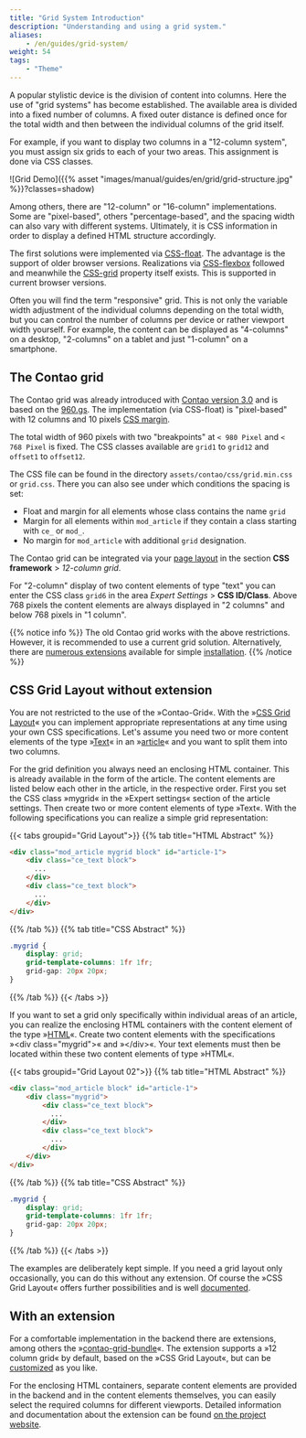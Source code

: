 ```yaml
---
title: "Grid System Introduction"
description: "Understanding and using a grid system."
aliases:
    - /en/guides/grid-system/
weight: 54
tags:
    - "Theme"
---
```


A popular stylistic device is the division of content into columns. Here the use of "grid systems" has become established. 
The available area is divided into a fixed number of columns. A fixed outer distance is defined once for the total width 
and then between the individual columns of the grid itself.

For example, if you want to display two columns in a "12-column system", you must assign six grids to each of 
your two areas. This assignment is done via CSS classes.

![Grid Demo]({{% asset "images/manual/guides/en/grid/grid-structure.jpg" %}}?classes=shadow)

Among others, there are "12-column" or "16-column" implementations. Some are "pixel-based", others "percentage-based", 
and the spacing width can also vary with different systems. Ultimately, it is CSS information in order to display a 
defined HTML structure accordingly.

The first solutions were implemented via [CSS-float](https://developer.mozilla.org/en/docs/Web/CSS/float). 
The advantage is the support of older browser versions. Realizations via 
[CSS-flexbox](https://developer.mozilla.org/en-US/docs/Web/CSS/flex) followed and meanwhile the 
[CSS-grid](https://developer.mozilla.org/en/docs/Web/CSS/grid) property itself exists. This is supported in current 
browser versions.

Often you will find the term "responsive" grid. This is not only the variable width adjustment of the individual 
columns depending on the total width, but you can control the number of columns per device or rather viewport width
yourself. For example, the content can be displayed as "4-columns" on a desktop, "2-columns" on a tablet and just 
"1-column" on a smartphone.


## The Contao grid

The Contao grid was already introduced with [Contao version 3.0](https://contao.org/de/news/contao_3-0-RC1.html) and 
is based on the [960.gs](https://github.com/nathansmith/960-grid-system/). The implementation (via CSS-float) 
is "pixel-based" with 12 columns and 10 pixels [CSS margin](https://developer.mozilla.org/en/docs/Web/CSS/margin).

The total width of 960 pixels with two "breakpoints" at `< 980 Pixel` and `< 768 Pixel` is fixed. 
The CSS classes available are `grid1` to `grid12` and `offset1` to `offset12`.

The CSS file can be found in the directory `assets/contao/css/grid.min.css` or `grid.css`. 
There you can also see under which conditions the spacing is set:

- Float and margin for all elements whose class contains the name `grid`
- Margin for all elements within `mod_article` if they contain a class starting with `ce_` or `mod_`.
- No margin for `mod_article` with additional `grid` designation.

The Contao grid can be integrated via your [page layout](/en/layout/theme-manager/manage-page-layouts/) in 
the section **CSS framework** &gt; *12-column grid*.

For "2-column" display of two content elements of type "text" you can enter the CSS class `grid6` in the 
area *Expert Settings* &gt; **CSS ID/Class**. Above 768 pixels the content elements are always displayed in "2 columns" 
and below 768 pixels in "1 column".

{{% notice info %}}
The old Contao grid works with the above restrictions. However, it is recommended to use a current grid solution. 
Alternatively, there are [numerous extensions](https://extensions.contao.org/?q=grid) available for 
simple [installation](/en/installation/install-extensions/).
{{% /notice %}}


## CSS Grid Layout without extension

You are not restricted to the use of the »Contao-Grid«. With the 
»[CSS Grid Layout](https://developer.mozilla.org/en-US/docs/Web/CSS/CSS_Grid_Layout)« you can implement appropriate 
representations at any time using your own CSS specifications. Let's assume you need two or more content elements 
of the type »[Text](/en/article-management/content-elements/#text)« in 
an »[article](/en/article-management/articles/)« and you want to split them into two columns.

For the grid definition you always need an enclosing HTML container. This is already available in the form of the article. 
The content elements are listed below each other in the article, in the respective order. 
First you set the CSS class »mygrid« in the »Expert settings« section of the article settings. Then create two or more 
content elements of type »Text«. With the following specifications you can realize a simple grid representation:

{{< tabs groupid="Grid Layout">}}
{{% tab title="HTML Abstract" %}}
```html
<div class="mod_article mygrid block" id="article-1">
    <div class="ce_text block">
      ...
    </div>
    <div class="ce_text block">
      ...
    </div>
</div>
```
{{% /tab %}}
{{% tab title="CSS Abstract" %}}
```css
.mygrid {
    display: grid;
    grid-template-columns: 1fr 1fr;
    grid-gap: 20px 20px;
}
```
{{% /tab %}}
{{< /tabs >}}

If you want to set a grid only specifically within individual areas of an article, you can realize the enclosing 
HTML containers with the content element of the type »[HTML](/en/article-management/content-elements/#html)«. Create 
two content elements with the specifications »&lt;div class="mygrid"&gt;« and »&lt;/div&gt;«. Your text elements must then be 
located within these two content elements of type »HTML«.

{{< tabs groupid="Grid Layout 02">}}
{{% tab title="HTML Abstract" %}}
```html
<div class="mod_article block" id="article-1">
    <div class="mygrid">
        <div class="ce_text block">
          ...
        </div>
        <div class="ce_text block">
          ...
        </div>
    </div>
</div>
```
{{% /tab %}}
{{% tab title="CSS Abstract" %}}
```css
.mygrid {
    display: grid;
    grid-template-columns: 1fr 1fr;
    grid-gap: 20px 20px;
}
```
{{% /tab %}}
{{< /tabs >}}

The examples are deliberately kept simple. If you need a grid layout only occasionally, you can do this without 
any extension. Of course the »CSS Grid Layout« offers further possibilities and is 
well [documented](https://developer.mozilla.org/en-US/docs/Web/CSS/CSS_Grid_Layout).


## With an extension

For a comfortable implementation in the backend there are extensions, among others the 
»[contao-grid-bundle](https://extensions.contao.org/?q=euf&pages=1&p=erdmannfreunde%2Fcontao-grid-bundle)«. 
The extension supports a »12 column grid« by default, based on the »CSS Grid Layout«, but can 
be [customized](https://github.com/ErdmannFreunde/contao-grid-bundle) as you like.

For the enclosing HTML containers, separate content elements are provided in the backend and in the 
content elements themselves, you can easily select the required columns for different viewports. Detailed information 
and documentation about the extension can be found 
[on the project website](https://erdmann-freunde.de/dokumentationen/contao-erweiterungen/euf-grid/).
